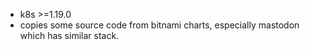 - k8s >=1.19.0
- copies some source code from bitnami charts, especially mastodon which has similar stack.
